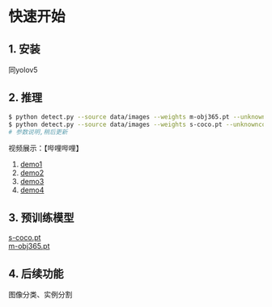 # 快速开始

## 1. 安装
  同yolov5

## 2. 推理

```bash
$ python detect.py --source data/images --weights m-obj365.pt --unknownconf 0.45 --conf 0.25 
$ python detect.py --source data/images --weights s-coco.pt --unknownconf 0.25 --conf 0.25
# 参数说明,稍后更新

```
视频展示：【哔哩哔哩】
1. [demo1](https://www.bilibili.com/video/BV1rN4y1c73W/?share_source=copy_web)
2. [demo2](https://www.bilibili.com/video/BV1Nm4y1P7UW/?share_source=copy_web&vd_source=4f63c00122ad06d30c832c5c6f903637)
3. [demo3](https://www.bilibili.com/video/BV1rP4y1U7to/?share_source=copy_web&vd_source=4f63c00122ad06d30c832c5c6f903637)
4. [demo4](https://b23.tv/MfpEmAm)
## 3. 预训练模型

[s-coco.pt](https://github.com/buxihuo/OW-YOLO/releases/download/0.1/s-coco.pt)<br>
[m-obj365.pt](https://github.com/buxihuo/OW-YOLO/releases/download/0.1/m-obj365.pt)<br>

## 4. 后续功能
图像分类、实例分割
